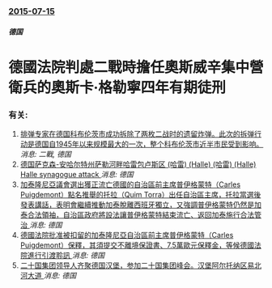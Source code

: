 ### [2015-07-15](/news/2015/07/15/index.md)

##### 德国
# 德國法院判處二戰時擔任奧斯威辛集中營衛兵的奧斯卡·格勒寧四年有期徒刑




### 有关:

1. [ 排弹专家在德国科布伦茨市成功拆除了两枚二战时的遗留炸弹。此次的拆弹行动是德国自1945年以来规模最大的一次，整个科布伦茨市近半市民受到影响。](/zh/news/2011/12/4/排弹专家在德国科布伦茨市成功拆除了两枚二战时的遗留炸弹-此次的拆弹行动是德国自1945年以来规模最大的一次-整个科布伦.md) _消息: 二戰, 德国_
2. [ 德国萨克森-安哈尔特州萨勒河畔哈雷包卢斯区 (哈雷) (Halle) (哈雷) (Halle) Halle synagogue attack ](/zh/news/2019/10/9/德国萨克森-安哈尔特州萨勒河畔哈雷包卢斯区-哈雷-Halle-哈雷-Halle-Halle-synag.md) _消息: 德国_
3. [加泰隆尼亞議會選出獲正流亡德國的自治區前主席普伊格蒙特（Carles Puigdemont）點名推舉的托拉（Quim Torra）出任自治區主席，托拉當選後發表講話，表明會繼續推動加泰脫離西班牙獨立，又強調普伊格蒙特仍然是加泰合法領袖，自治區政府將設法讓普伊格蒙特結束流亡、返回加泰施行合法管治 ](/zh/news/2018/05/14/加泰隆尼亞議會選出獲正流亡德國的自治區前主席普伊格蒙特-Carles-Puigdemont-點名推舉的托拉-Quim-T.md) _消息: 德国_
4. [ 德國法院批准被扣留的加泰隆尼亞自治區前主席普伊格蒙特（Carles Puigdemont）保釋，其須提交不離境保證書、7.5萬歐元保釋金，等候德國法院進行引渡聆訊 ](/zh/news/2018/04/5/德國法院批准被扣留的加泰隆尼亞自治區前主席普伊格蒙特-Carles-Puigdemont-保釋-其須提交不離境保證書.md) _消息: 德国_
5. [二十国集团领导人齐聚德国汉堡，参加二十国集团峰会。汉堡阿尔托纳区易北河大道 ](/zh/news/2017/07/7/二十国集团领导人齐聚德国汉堡-参加二十国集团峰会-汉堡阿尔托纳区易北河大道.md) _消息: 德国_
